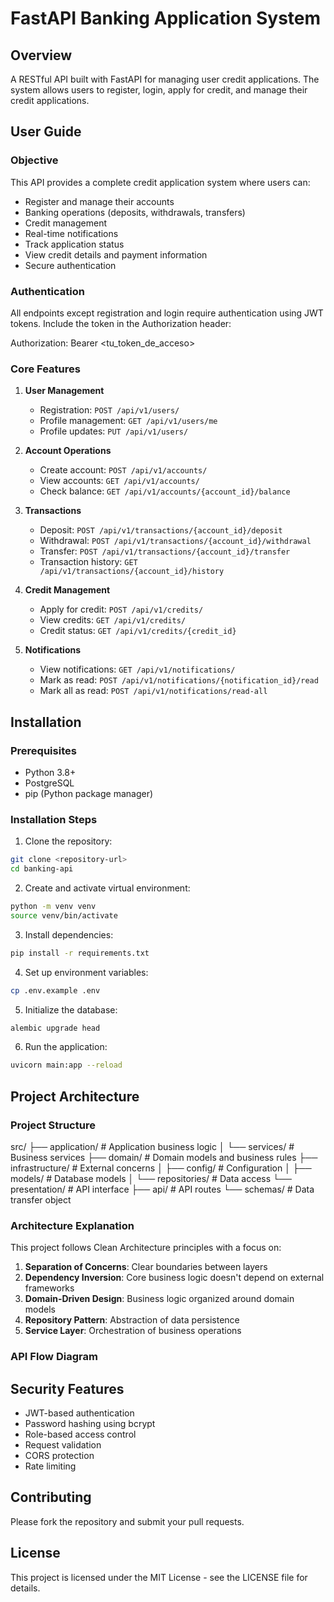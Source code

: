 # FastAPI Banking Application System

## Overview
A RESTful API built with FastAPI for managing user credit applications. The system allows users to register, login, apply for credit, and manage their credit applications.

## User Guide

### Objective
This API provides a complete credit application system where users can:
- Register and manage their accounts
- Banking operations (deposits, withdrawals, transfers)
- Credit management
- Real-time notifications
- Track application status
- View credit details and payment information
- Secure authentication

### Authentication

All endpoints except registration and login require authentication using JWT tokens. Include the token in the Authorization header:

Authorization: Bearer <tu_token_de_acceso>


### Core Features

1. **User Management**
   - Registration: `POST /api/v1/users/`
   - Profile management: `GET /api/v1/users/me`
   - Profile updates: `PUT /api/v1/users/`

2. **Account Operations**
   - Create account: `POST /api/v1/accounts/`
   - View accounts: `GET /api/v1/accounts/`
   - Check balance: `GET /api/v1/accounts/{account_id}/balance`

3. **Transactions**
   - Deposit: `POST /api/v1/transactions/{account_id}/deposit`
   - Withdrawal: `POST /api/v1/transactions/{account_id}/withdrawal`
   - Transfer: `POST /api/v1/transactions/{account_id}/transfer`
   - Transaction history: `GET /api/v1/transactions/{account_id}/history`

4. **Credit Management**
   - Apply for credit: `POST /api/v1/credits/`
   - View credits: `GET /api/v1/credits/`
   - Credit status: `GET /api/v1/credits/{credit_id}`

5. **Notifications**
   - View notifications: `GET /api/v1/notifications/`
   - Mark as read: `POST /api/v1/notifications/{notification_id}/read`
   - Mark all as read: `POST /api/v1/notifications/read-all`


## Installation

### Prerequisites

- Python 3.8+
- PostgreSQL
- pip (Python package manager)

### Installation Steps

1. Clone the repository:
```bash
git clone <repository-url>
cd banking-api
```

2. Create and activate virtual environment:
```bash
python -m venv venv
source venv/bin/activate
```

3. Install dependencies:
```bash
pip install -r requirements.txt
```

4. Set up environment variables:
```bash
cp .env.example .env
```

5. Initialize the database:
```bash
alembic upgrade head
```

6. Run the application:
```bash
uvicorn main:app --reload
```

## Project Architecture

### Project Structure

src/
├── application/ # Application business logic
│ └── services/ # Business services
├── domain/ # Domain models and business rules
├── infrastructure/ # External concerns
│ ├── config/ # Configuration
│ ├── models/ # Database models
│ └── repositories/ # Data access
└── presentation/ # API interface
├── api/ # API routes
└── schemas/ # Data transfer object


### Architecture Explanation

This project follows Clean Architecture principles with a focus on:

1. **Separation of Concerns**: Clear boundaries between layers
2. **Dependency Inversion**: Core business logic doesn't depend on external frameworks
3. **Domain-Driven Design**: Business logic organized around domain models
4. **Repository Pattern**: Abstraction of data persistence
5. **Service Layer**: Orchestration of business operations

### API Flow Diagram




## Security Features

- JWT-based authentication
- Password hashing using bcrypt
- Role-based access control
- Request validation
- CORS protection
- Rate limiting

## Contributing

Please fork the repository and submit your pull requests.

## License

This project is licensed under the MIT License - see the LICENSE file for details.